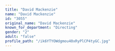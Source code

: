 ```yaml
---
title: "David Mackenzie"
name: "David Mackenzie"
id: "3055"
original_name: "David Mackenzie"
known_for_department: "Directing"
gender: "2"
adult: "false"
profile_path: "/ik6YTYOWdgmou40xRyPlCP4tyGC.jpg"
---
```


